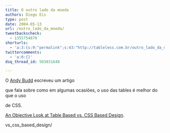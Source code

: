 ```yaml
---
title: O outro lado da moeda
authors: Diego Eis
type: post
date: 2004-05-13
url: /outro_lado_da_moeda/
tweetbackscheck:
  - 1355754879
shorturls:
  - 'a:3:{s:9:"permalink";s:43:"http://tableless.com.br/outro_lado_da_moeda";s:7:"tinyurl";s:26:"http://tinyurl.com/3jjfql6";s:4:"isgd";s:19:"http://is.gd/wxvDdv";}'
twittercomments:
  - 'a:0:{}'
dsq_thread_id: 503031648

---
```

O [Andy Budd][1] escreveu um artigo
  
que fala sobre como em algumas ocasiões, o uso das tables é melhor do que o uso
  
de CSS.
          
[An Objective Look at Table Based vs. CSS Based Design][2].

 [1]: http://www.andybudd.com/
 [2]: http://www.andybudd.com/archives/2004/05/an_objective_look_at_table_based_
vs_css_based_design/